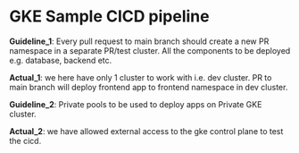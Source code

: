 # GKE Sample CICD pipeline

**Guideline_1**: Every pull request to main branch should create a new PR namespace in a separate PR/test cluster. All the components to be deployed e.g. database, backend etc. 

**Actual_1**: we here have only 1 cluster to work with i.e. dev cluster. PR to main branch will deploy frontend app to frontend namespace in dev cluster.

**Guideline_2**: Private pools to be used to deploy apps on Private GKE cluster.

**Actual_2**: we have allowed external access to the gke control plane to test the cicd.